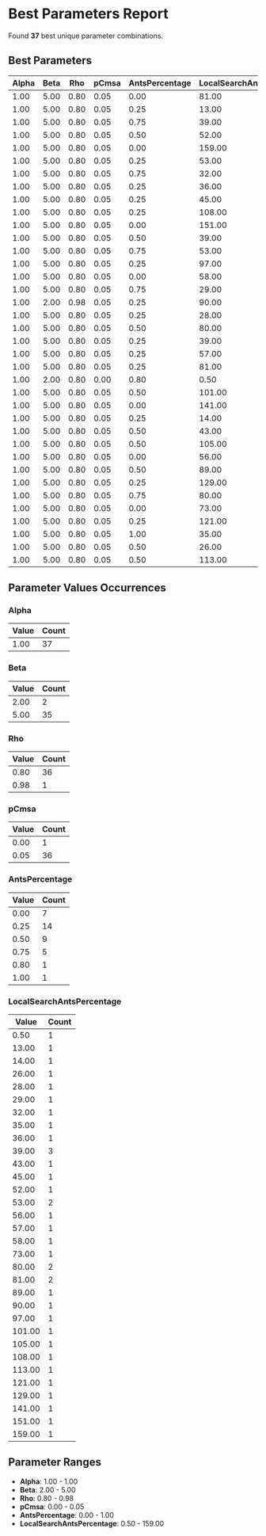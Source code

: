 # Best Parameters Report

Found **37** best unique parameter combinations.

## Best Parameters

| Alpha | Beta | Rho | pCmsa | AntsPercentage | LocalSearchAntsPercentage |
|-------|------|-----|-------|----------------|---------------------------|
| 1.00 | 5.00 | 0.80 | 0.05 | 0.00 | 81.00 |
| 1.00 | 5.00 | 0.80 | 0.05 | 0.25 | 13.00 |
| 1.00 | 5.00 | 0.80 | 0.05 | 0.75 | 39.00 |
| 1.00 | 5.00 | 0.80 | 0.05 | 0.50 | 52.00 |
| 1.00 | 5.00 | 0.80 | 0.05 | 0.00 | 159.00 |
| 1.00 | 5.00 | 0.80 | 0.05 | 0.25 | 53.00 |
| 1.00 | 5.00 | 0.80 | 0.05 | 0.75 | 32.00 |
| 1.00 | 5.00 | 0.80 | 0.05 | 0.25 | 36.00 |
| 1.00 | 5.00 | 0.80 | 0.05 | 0.25 | 45.00 |
| 1.00 | 5.00 | 0.80 | 0.05 | 0.25 | 108.00 |
| 1.00 | 5.00 | 0.80 | 0.05 | 0.00 | 151.00 |
| 1.00 | 5.00 | 0.80 | 0.05 | 0.50 | 39.00 |
| 1.00 | 5.00 | 0.80 | 0.05 | 0.75 | 53.00 |
| 1.00 | 5.00 | 0.80 | 0.05 | 0.25 | 97.00 |
| 1.00 | 5.00 | 0.80 | 0.05 | 0.00 | 58.00 |
| 1.00 | 5.00 | 0.80 | 0.05 | 0.75 | 29.00 |
| 1.00 | 2.00 | 0.98 | 0.05 | 0.25 | 90.00 |
| 1.00 | 5.00 | 0.80 | 0.05 | 0.25 | 28.00 |
| 1.00 | 5.00 | 0.80 | 0.05 | 0.50 | 80.00 |
| 1.00 | 5.00 | 0.80 | 0.05 | 0.25 | 39.00 |
| 1.00 | 5.00 | 0.80 | 0.05 | 0.25 | 57.00 |
| 1.00 | 5.00 | 0.80 | 0.05 | 0.25 | 81.00 |
| 1.00 | 2.00 | 0.80 | 0.00 | 0.80 | 0.50 |
| 1.00 | 5.00 | 0.80 | 0.05 | 0.50 | 101.00 |
| 1.00 | 5.00 | 0.80 | 0.05 | 0.00 | 141.00 |
| 1.00 | 5.00 | 0.80 | 0.05 | 0.25 | 14.00 |
| 1.00 | 5.00 | 0.80 | 0.05 | 0.50 | 43.00 |
| 1.00 | 5.00 | 0.80 | 0.05 | 0.50 | 105.00 |
| 1.00 | 5.00 | 0.80 | 0.05 | 0.00 | 56.00 |
| 1.00 | 5.00 | 0.80 | 0.05 | 0.50 | 89.00 |
| 1.00 | 5.00 | 0.80 | 0.05 | 0.25 | 129.00 |
| 1.00 | 5.00 | 0.80 | 0.05 | 0.75 | 80.00 |
| 1.00 | 5.00 | 0.80 | 0.05 | 0.00 | 73.00 |
| 1.00 | 5.00 | 0.80 | 0.05 | 0.25 | 121.00 |
| 1.00 | 5.00 | 0.80 | 0.05 | 1.00 | 35.00 |
| 1.00 | 5.00 | 0.80 | 0.05 | 0.50 | 26.00 |
| 1.00 | 5.00 | 0.80 | 0.05 | 0.50 | 113.00 |

## Parameter Values Occurrences

### Alpha

| Value | Count |
|-------|-------|
| 1.00 | 37 |

### Beta

| Value | Count |
|-------|-------|
| 2.00 | 2 |
| 5.00 | 35 |

### Rho

| Value | Count |
|-------|-------|
| 0.80 | 36 |
| 0.98 | 1 |

### pCmsa

| Value | Count |
|-------|-------|
| 0.00 | 1 |
| 0.05 | 36 |

### AntsPercentage

| Value | Count |
|-------|-------|
| 0.00 | 7 |
| 0.25 | 14 |
| 0.50 | 9 |
| 0.75 | 5 |
| 0.80 | 1 |
| 1.00 | 1 |

### LocalSearchAntsPercentage

| Value | Count |
|-------|-------|
| 0.50 | 1 |
| 13.00 | 1 |
| 14.00 | 1 |
| 26.00 | 1 |
| 28.00 | 1 |
| 29.00 | 1 |
| 32.00 | 1 |
| 35.00 | 1 |
| 36.00 | 1 |
| 39.00 | 3 |
| 43.00 | 1 |
| 45.00 | 1 |
| 52.00 | 1 |
| 53.00 | 2 |
| 56.00 | 1 |
| 57.00 | 1 |
| 58.00 | 1 |
| 73.00 | 1 |
| 80.00 | 2 |
| 81.00 | 2 |
| 89.00 | 1 |
| 90.00 | 1 |
| 97.00 | 1 |
| 101.00 | 1 |
| 105.00 | 1 |
| 108.00 | 1 |
| 113.00 | 1 |
| 121.00 | 1 |
| 129.00 | 1 |
| 141.00 | 1 |
| 151.00 | 1 |
| 159.00 | 1 |

## Parameter Ranges

- **Alpha**: 1.00 - 1.00
- **Beta**: 2.00 - 5.00
- **Rho**: 0.80 - 0.98
- **pCmsa**: 0.00 - 0.05
- **AntsPercentage**: 0.00 - 1.00
- **LocalSearchAntsPercentage**: 0.50 - 159.00
